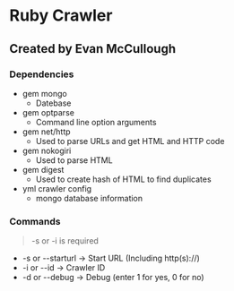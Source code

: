# Ruby Crawler

## Created by Evan McCullough

### Dependencies
* gem mongo
  * Datebase
* gem optparse
  * Command line option arguments
* gem net/http
  * Used to parse URLs and get HTML and HTTP code
* gem nokogiri
  * Used to parse HTML
* gem digest
  * Used to create hash of HTML to find duplicates
* yml crawler config
  * mongo database information

### Commands
> -s or -i is required

* -s or --starturl -> Start URL (Including http(s)://)
* -i or --id -> Crawler ID
* -d or --debug -> Debug (enter 1 for yes, 0 for no)